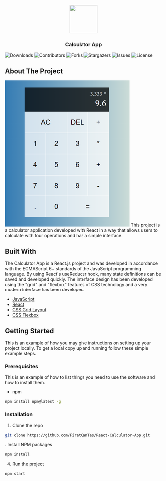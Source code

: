 <br/>
<p align="center">
 <a href="https://github.com/FiratCanTas/React-Calculator-App">
   <img src="https://cdn.pixabay.com/photo/2022/05/08/03/10/calculator-7181192_1280.png" width="90" height="90">
  </a>
  <h3 align="center">Calculator App</h3>
</p>

![Downloads](https://img.shields.io/github/downloads/FiratCanTas/React-Calculator-App/total) ![Contributors](https://img.shields.io/github/contributors/FiratCanTas/React-Calculator-App?color=dark-green) ![Forks](https://img.shields.io/github/forks/FiratCanTas/React-Calculator-App?style=social) ![Stargazers](https://img.shields.io/github/stars/FiratCanTas/React-Calculator-App?style=social) ![Issues](https://img.shields.io/github/issues/FiratCanTas/React-Calculator-App) ![License](https://img.shields.io/github/license/FiratCanTas/React-Calculator-App) 

## About The Project
<img src="public/images/application-image.png" alt="app-interface" width="400" />
This project is a calculator application developed with React in a way that allows users to calculate with four operations and has a simple interface.

## Built With

The Calculator App is a React.js project and was developed in accordance with the ECMAScript 6+ standards of the JavaScript programming language. By using React's useReducer hook, many state definitions can be saved and developed quickly. The interface design has been developed using the "grid" and "flexbox" features of CSS technology and a very modern interface has been developed.

* [JavaScript](https://www.w3schools.com/js/)
* [React](https://react.dev/)
* [CSS Grid Layout](https://css-tricks.com/snippets/css/complete-guide-grid/)
* [CSS Flexbox](https://css-tricks.com/snippets/css/a-guide-to-flexbox/)

## Getting Started

This is an example of how you may give instructions on setting up your project locally.
To get a local copy up and running follow these simple example steps.

### Prerequisites

This is an example of how to list things you need to use the software and how to install them.

* npm

```sh
npm install npm@latest -g
```

### Installation

1. Clone the repo

```sh
git clone https://github.com/FiratCanTas/React-Calculator-App.git
```

. Install NPM packages

```sh
npm install
```

4. Run the project

```JS
npm start
```
